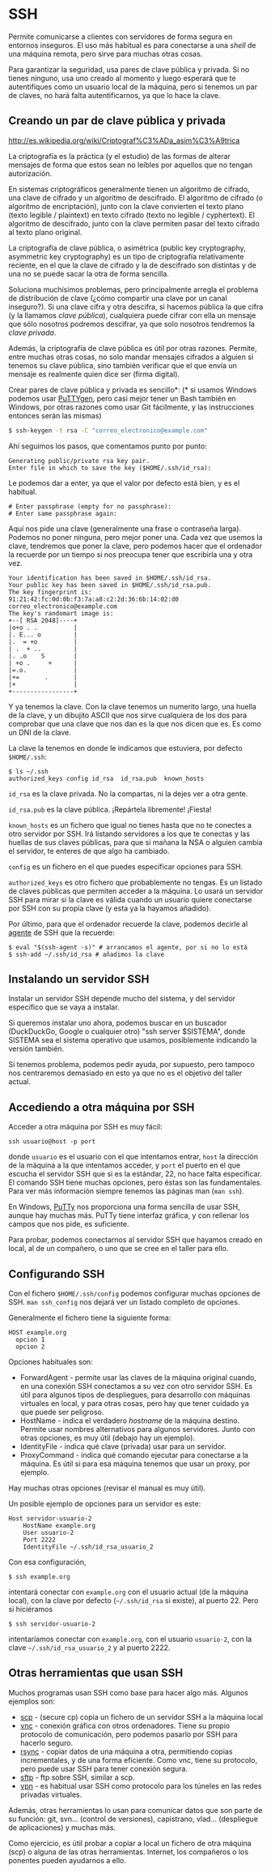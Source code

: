 # SSH

Permite comunicarse a clientes con servidores de forma segura en entornos inseguros. El uso más habitual es para conectarse a una *shell* de una máquina remota, pero sirve para muchas otras cosas.

Para garantizar la seguridad, usa pares de clave pública y privada. Si no tienes ninguno, usa uno creado al momento y luego esperará que te autentifiques como un usuario local de la máquina, pero si tenemos un par de claves, no hará falta autentificarnos, ya que lo hace la clave.

## Creando un par de clave pública y privada

http://es.wikipedia.org/wiki/Criptograf%C3%ADa_asim%C3%A9trica

La criptografía es la práctica (y el estudio) de las formas de alterar mensajes de forma que estos sean no leíbles por aquellos que no tengan autorización.

En sistemas criptográficos generalmente tienen un algoritmo de cifrado, una clave de cifrado y un algoritmo de descifrado. El algoritmo de cifrado (o algoritmo de encriptación), junto con la clave convierten el texto plano (texto legible / plaintext) en texto cifrado (texto no legible / cyphertext). El algoritmo de descifrado, junto con la clave permiten pasar del texto cifrado al texto plano original.

La criptografía de clave pública, o asimétrica (public key cryptography, asymmetric key cryptography) es un tipo de criptografía relativamente reciente, en el que la clave de cifrado y la de descifrado son distintas y de una no se puede sacar la otra de forma sencilla.

Soluciona muchísimos problemas, pero principalmente arregla el problema de distribución de clave (¿cómo compartir una clave por un canal inseguro?). Si una clave cifra y otra descifra, si hacemos pública la que cifra (y la llamamos *clave pública*), cualquiera puede cifrar con ella un mensaje que sólo nosotros podremos descifrar, ya que solo nosotros tendremos la *clave privada*.

Además, la criptografía de clave pública es útil por otras razones. Permite, entre muchas otras cosas, no solo mandar mensajes cifrados a alguien si tenemos su clave pública, sino también verificar que el que envía un mensaje es realmente quien dice ser (firma digital).

Crear pares de clave pública y privada es sencillo*:
(* si usamos Windows podemos usar [PuTTYgen](http://www.chiark.greenend.org.uk/~sgtatham/putty/download.html), pero casi mejor tener un Bash también en Windows, por otras razones como usar Git fácilmente, y las instrucciones entonces serán las mismas)

```bash
$ ssh-keygen -t rsa -C "correo_electronico@example.com"
```
Ahí seguimos los pasos, que comentamos punto por punto:

```
Generating public/private rsa key pair.
Enter file in which to save the key ($HOME/.ssh/id_rsa):
```
Le podemos dar a enter, ya que el valor por defecto está bien, y es el habitual.

```
# Enter passphrase (empty for no passphrase):
# Enter same passphrase again:
```

Aquí nos pide una clave (generalmente una frase o contraseña larga). Podemos no poner ninguna, pero mejor poner una. Cada vez que usemos la clave, tendremos que poner la clave, pero podemos hacer que el ordenador la recuerde por un tiempo si nos preocupa tener que escribirla una y otra vez.

```
Your identification has been saved in $HOME/.ssh/id_rsa.
Your public key has been saved in $HOME/.ssh/id_rsa.pub.
The key fingerprint is:
91:21:42:fc:0d:0b:f3:7a:a8:c2:2d:36:6b:14:02:d0 correo_electronico@example.com
The key's randomart image is:
+--[ RSA 2048]----+
|o+o . .          |
|. E... o         |
|.  = +o          |
| .  + ..         |
|. .o    S        |
| +o .     +      |
|=.o.             |
|+=       .       |
|+                |
+-----------------+
```
Y ya tenemos la clave. Con la clave tenemos un numerito largo, una huella de la clave, y un dibujito ASCII que nos sirve cualquiera de los dos para comprobar que una clave que nos dan es la que nos dicen que es. Es como un DNI de la clave.

La clave la tenemos en donde le indicamos que estuviera, por defecto `$HOME/.ssh`:


```
$ ls ~/.ssh
authorized_keys config id_rsa  id_rsa.pub  known_hosts
```

`id_rsa` es la clave privada. No la compartas, ni la dejes ver a otra gente.

`id_rsa.pub` es la clave pública. ¡Repártela libremente! ¡Fiesta!

`known_hosts` es un fichero que igual no tienes hasta que no te conectes a otro servidor por SSH. Irá listando servidores a los que te conectas y las huellas de sus claves públicas, para que si mañana la NSA o alguien cambia el servidor, te enteres de que algo ha cambiado.

`config` es un fichero en el que puedes especificar opciones para SSH.

`authorized_keys` es otro fichero que probablemente no tengas. Es un listado de claves públicas que permiten acceder a la máquina. Lo usará un servidor SSH para mirar si la clave es válida cuando un usuario quiere conectarse por SSH con su propia clave (y esta ya la hayamos añadido).

Por último, para que el ordenador recuerde la clave, podemos decirle al [agente](https://es.wikipedia.org/wiki/SSH-Agent) de SSH que la recuerde:

```
$ eval "$(ssh-agent -s)" # arrancamos el agente, por si no lo está
$ ssh-add ~/.ssh/id_rsa # añadimos la clave
```

## Instalando un servidor SSH

Instalar un servidor SSH depende mucho del sistema, y del servidor específico que se vaya a instalar.

Si queremos instalar uno ahora, podemos buscar en un buscador (DuckDuckGo, Google o cualquier otro) "ssh server $SISTEMA", donde SISTEMA sea el sistema operativo que usamos, posiblemente indicando la versión también.

Si tenemos problema, podemos pedir ayuda, por supuesto, pero tampoco nos centraremos demasiado en esto ya que no es el objetivo del taller actual.

## Accediendo a otra máquina por SSH

Acceder a otra máquina por SSH es muy fácil:

```
ssh usuario@host -p port
```

donde `usuario` es el usuario con el que intentamos entrar, `host` la dirección de la máquina a la que intentamos acceder, y `port` el puerto en el que escucha el servidor SSH que si es la estándar, 22, no hace falta especificar. El comando SSH tiene muchas opciones, pero éstas son las fundamentales. Para ver más información siempre tenemos las páginas man (`man ssh`).

En Windows, [PuTTy](http://www.chiark.greenend.org.uk/~sgtatham/putty/download.html) nos proporciona una forma sencilla de usar SSH, aunque hay muchas más. PuTTy tiene interfaz gráfica, y con rellenar los campos que nos pide, es suficiente.

Para probar, podemos conectarnos al servidor SSH que hayamos creado en local, al de un compañero, o uno que se cree en el taller para ello.

## Configurando SSH

Con el fichero `$HOME/.ssh/config` podemos configurar muchas opciones de SSH. `man ssh_config` nos dejará ver un listado completo de opciones.

Generalmente el fichero tiene la siguiente forma:

```
HOST example.org
  opcion 1
  opcion 2
```

Opciones habituales son:

* ForwardAgent - permite usar las claves de la máquina original cuando, en una conexión SSH conectamos a su vez con otro servidor SSH. Es útil para algunos tipos de despliegues, para desarrollo con máquinas virtuales en local, y para otras cosas, pero hay que tener cuidado ya que puede ser peligroso.
* HostName - indica el verdadero *hostname* de la máquina destino. Permite usar nombres alternativos para algunos servidores. Junto con otras opciones, es muy útil (debajo hay un ejemplo).
* IdentityFile - indica qué clave (privada) usar para un servidor.
* ProxyCommand - indica qué comando ejecutar para conectarse a la máquina. Es útil si para esa máquina tenemos que usar un proxy, por ejemplo.

Hay muchas otras opciones (revisar el manual es muy útil).

Un posible ejemplo de opciones para un servidor es este:

```
Host servidor-usuario-2
    HostName example.org
    User usuario-2
    Port 2222
    IdentityFile ~/.ssh/id_rsa_usuario_2
```

Con esa configuración,

```
$ ssh example.org
```

intentará conectar con `example.org` con el usuario actual (de la máquina local), con la clave por defecto (`~/.ssh/id_rsa` si existe), al puerto 22. Pero si hiciéramos

```
$ ssh servidor-usuario-2
```

intentaríamos conectar con `example.org`, con el usuario `usuario-2`, con la clave `~/.ssh/id_rsa_usuario_2` y al puerto 2222.

## Otras herramientas que usan SSH

Muchos programas usan SSH como base para hacer algo más. Algunos ejemplos son:

* [scp](http://es.wikipedia.org/wiki/Secure_Copy) - (secure cp) copia un fichero de un servidor SSH a la máquina local
* [vnc](http://es.wikipedia.org/wiki/VNC) - conexión gráfica con otros ordenadores. Tiene su propio protocolo de comunicación, pero podemos pasarlo por SSH para hacerlo seguro.
* [rsync](http://es.wikipedia.org/wiki/Rsync) - copiar datos de una máquina a otra, permitiendo copias incrementales, y de una forma eficiente. Como vnc, tiene su protocolo, pero puede usar SSH para tener conexión segura.
* [sftp](http://es.wikipedia.org/wiki/SSH_File_Transfer_Protocol) - ftp sobre SSH, similar a scp.
* [vpn](http://es.wikipedia.org/wiki/Red_privada_virtual) - es habitual usar SSH como protocolo para los túneles en las redes privadas virtuales.

Además, otras herramientas lo usan para comunicar datos que son parte de su función: git, svn... (control de versiones), capistrano, vlad... (despliegue de aplicaciones) y muchas más.

Como ejercicio, es útil probar a copiar a local un fichero de otra máquina (scp) o alguna de las otras herramientas. Internet, los compañeros o los ponentes pueden ayudarnos a ello.
